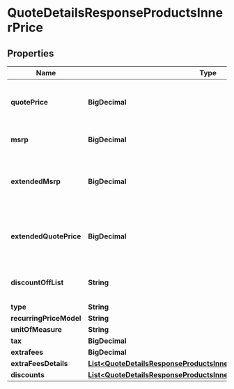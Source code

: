 

# QuoteDetailsResponseProductsInnerPrice


## Properties

| Name | Type | Description | Notes |
|------------ | ------------- | ------------- | -------------|
|**quotePrice** | **BigDecimal** | Ingram Micro quoted price specific to the reseller and quote. |  [optional] |
|**msrp** | **BigDecimal** | Manufacturer Suggested Retail Price |  [optional] |
|**extendedMsrp** | **BigDecimal** | Extended MSRP - Manufacturer Suggested Retail Price X Quantity |  [optional] |
|**extendedQuotePrice** | **BigDecimal** | Extended reseller quoted price (cost to reseller) X Quantity |  [optional] |
|**discountOffList** | **String** | Discount off list percentage extended |  [optional] |
|**type** | **String** |  |  [optional] |
|**recurringPriceModel** | **String** |  |  [optional] |
|**unitOfMeasure** | **String** |  |  [optional] |
|**tax** | **BigDecimal** |  |  [optional] |
|**extrafees** | **BigDecimal** |  |  [optional] |
|**extraFeesDetails** | [**List&lt;QuoteDetailsResponseProductsInnerPriceExtraFeesDetailsInner&gt;**](QuoteDetailsResponseProductsInnerPriceExtraFeesDetailsInner.md) |  |  [optional] |
|**discounts** | [**List&lt;QuoteDetailsResponseProductsInnerPriceDiscountsInner&gt;**](QuoteDetailsResponseProductsInnerPriceDiscountsInner.md) |  |  [optional] |



